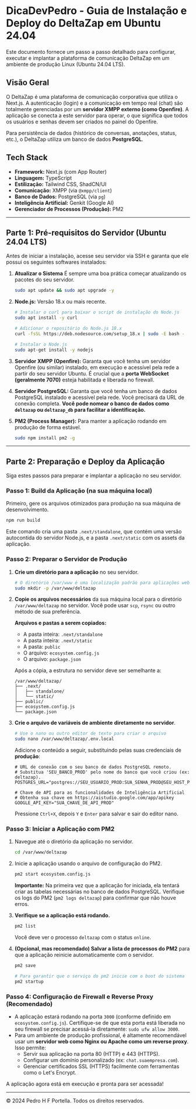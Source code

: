 # DicaDevPedro - Guia de Instalação e Deploy do DeltaZap em Ubuntu 24.04

Este documento fornece um passo a passo detalhado para configurar, executar e implantar a plataforma de comunicação DeltaZap em um ambiente de produção Linux (Ubuntu 24.04 LTS).

## Visão Geral

O DeltaZap é uma plataforma de comunicação corporativa que utiliza o Next.js. A autenticação (login) e a comunicação em tempo real (chat) são totalmente gerenciadas por um **servidor XMPP externo (como Openfire)**. A aplicação se conecta a este servidor para operar, o que significa que todos os usuários e senhas devem ser criados no painel do Openfire.

Para persistência de dados (histórico de conversas, anotações, status, etc.), o DeltaZap utiliza um banco de dados **PostgreSQL**.

## Tech Stack

- **Framework:** Next.js (com App Router)
- **Linguagem:** TypeScript
- **Estilização:** Tailwind CSS, ShadCN/UI
- **Comunicação:** XMPP (via `@xmpp/client`)
- **Banco de Dados:** PostgreSQL (via `pg`)
- **Inteligência Artificial:** Genkit (Google AI)
- **Gerenciador de Processos (Produção):** PM2

---

## Parte 1: Pré-requisitos do Servidor (Ubuntu 24.04 LTS)

Antes de iniciar a instalação, acesse seu servidor via SSH e garanta que ele possui os seguintes softwares instalados:

1.  **Atualizar o Sistema**
    É sempre uma boa prática começar atualizando os pacotes do seu servidor.
    ```bash
    sudo apt update && sudo apt upgrade -y
    ```

2.  **Node.js:** Versão 18.x ou mais recente.
    ```bash
    # Instalar o curl para baixar o script de instalação do Node.js
    sudo apt install -y curl
    
    # Adicionar o repositório do Node.js 18.x
    curl -fsSL https://deb.nodesource.com/setup_18.x | sudo -E bash -
    
    # Instalar o Node.js
    sudo apt-get install -y nodejs
    ```

3.  **Servidor XMPP (Openfire):** Garanta que você tenha um servidor Openfire (ou similar) instalado, em execução e acessível pela rede a partir do seu servidor Ubuntu. É crucial que a **porta WebSocket (geralmente 7070)** esteja habilitada e liberada no firewall.

4.  **Servidor PostgreSQL:** Garanta que você tenha um banco de dados PostgreSQL instalado e acessível pela rede. Você precisará da URL de conexão completa. **Você pode nomear o banco de dados como `deltazap` ou `deltazap_db` para facilitar a identificação.**

5.  **PM2 (Process Manager):** Para manter a aplicação rodando em produção de forma estável.
    ```bash
    sudo npm install pm2 -g
    ```

---

## Parte 2: Preparação e Deploy da Aplicação

Siga estes passos para preparar e implantar a aplicação no seu servidor.

### Passo 1: Build da Aplicação (na sua máquina local)

Primeiro, gere os arquivos otimizados para produção na sua máquina de desenvolvimento.

```bash
npm run build
```
Este comando cria uma pasta `.next/standalone`, que contém uma versão autocontida do servidor Node.js, e a pasta `.next/static` com os assets da aplicação.

### Passo 2: Preparar o Servidor de Produção

1.  **Crie um diretório para a aplicação** no seu servidor.
    ```bash
    # O diretório /var/www é uma localização padrão para aplicações web
    sudo mkdir -p /var/www/deltazap
    ```

2.  **Copie os arquivos necessários** da sua máquina local para o diretório `/var/www/deltazap` no servidor. Você pode usar `scp`, `rsync` ou outro método de sua preferência.

    **Arquivos e pastas a serem copiados:**
    - A pasta inteira: `.next/standalone`
    - A pasta inteira: `.next/static`
    - A pasta: `public`
    - O arquivo: `ecosystem.config.js`
    - O arquivo: `package.json`

    Após a cópia, a estrutura no servidor deve ser semelhante a:
    ```
    /var/www/deltazap/
    ├── .next/
    │   ├── standalone/
    │   └── static/
    ├── public/
    ├── ecosystem.config.js
    └── package.json
    ```

3.  **Crie o arquivo de variáveis de ambiente** **diretamente no servidor**.
    ```bash
    # Use o nano ou outro editor de texto para criar o arquivo
    sudo nano /var/www/deltazap/.env.local
    ```
    Adicione o conteúdo a seguir, substituindo pelas suas credenciais de **produção**:
    ```env
    # URL de conexão com o seu banco de dados PostgreSQL remoto.
    # Substitua 'SEU_BANCO_PROD' pelo nome do banco que você criou (ex: deltazap).
    POSTGRES_URL="postgres://SEU_USUARIO_PROD:SUA_SENHA_PROD@SEU_HOST_PROD:SUA_PORTA_PROD/SEU_BANCO_PROD"

    # Chave de API para as funcionalidades de Inteligência Artificial
    # Obtenha sua chave em https://aistudio.google.com/app/apikey
    GOOGLE_API_KEY="SUA_CHAVE_DE_API_PROD"
    ```
    Pressione `Ctrl+X`, depois `Y` e `Enter` para salvar e sair do editor nano.

### Passo 3: Iniciar a Aplicação com PM2

1.  Navegue até o diretório da aplicação no servidor.
    ```bash
    cd /var/www/deltazap
    ```

2.  Inicie a aplicação usando o arquivo de configuração do PM2.
    ```bash
    pm2 start ecosystem.config.js
    ```
    **Importante:** Na primeira vez que a aplicação for iniciada, ela tentará criar as tabelas necessárias no banco de dados PostgreSQL. Verifique os logs do PM2 (`pm2 logs deltazap`) para confirmar que não houve erros.

3.  **Verifique se a aplicação está rodando.**
    ```bash
    pm2 list
    ```
    Você deve ver o processo `deltazap` com o status `online`.

4.  **(Opcional, mas recomendado) Salvar a lista de processos do PM2** para que a aplicação reinicie automaticamente com o servidor.
    ```bash
    pm2 save
    
    # Para garantir que o serviço do pm2 inicie com o boot do sistema
    pm2 startup
    ```

### Passo 4: Configuração de Firewall e Reverse Proxy (Recomendado)

- A aplicação estará rodando na porta `3000` (conforme definido em `ecosystem.config.js`). Certifique-se de que esta porta está liberada no seu firewall se precisar acessá-la diretamente: `sudo ufw allow 3000`.
- Para um ambiente de produção profissional, é altamente recomendável usar um **servidor web como Nginx ou Apache como um reverse proxy**. Isso permite:
  - Servir sua aplicação na porta 80 (HTTP) e 443 (HTTPS).
  - Configurar um domínio personalizado (ex: `chat.suaempresa.com`).
  - Gerenciar certificados SSL (HTTPS) facilmente com ferramentas como o Let's Encrypt.

A aplicação agora está em execução e pronta para ser acessada!

---

© 2024 Pedro H F Portella. Todos os direitos reservados.
